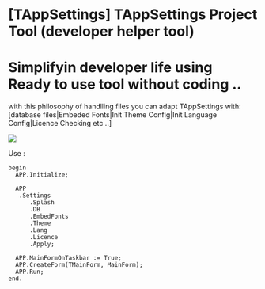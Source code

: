 # [TAppSettings] TAppSettings Project Tool (developer helper tool)
 
 # Simplifyin developer life using Ready to use tool without coding ..
with this philosophy of handlling files you can adapt TAppSettings with: 
[database files|Embeded Fonts|Init Theme Config|Init Language Config|Licence Checking etc ..] 
  

![](20240629_142720.gif) 


 
Use :
  
```
begin
  APP.Initialize;
   
  APP
   .Settings
      .Splash
      .DB
      .EmbedFonts
      .Theme
      .Lang
      .Licence
      .Apply;
	  
  APP.MainFormOnTaskbar := True;   
  APP.CreateForm(TMainForm, MainForm);
  APP.Run;
end. 
```
